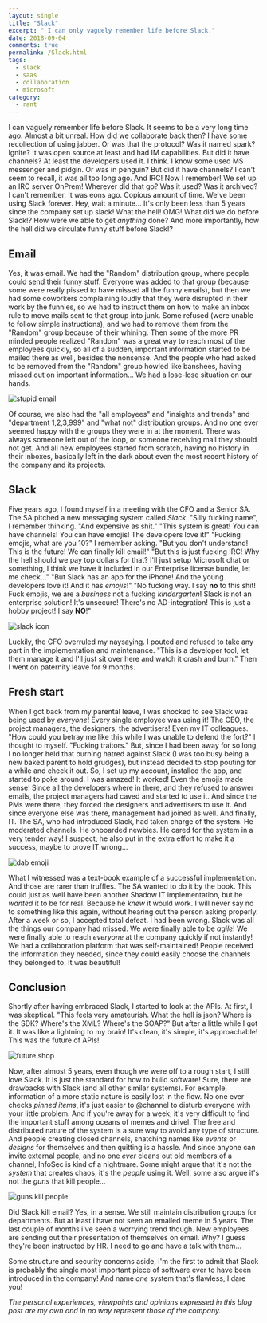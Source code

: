 ```yaml
---
layout: single
title: "Slack"
excerpt: " I can only vaguely remember life before Slack."
date: 2018-09-04
comments: true
permalink: /Slack.html
tags:
  - slack
  - saas
  - collaboration
  - microsoft
category:
  - rant
---
```

I can vaguely remember life before Slack. 
It seems to be a very long time ago. 
Almost a bit unreal. 
How did we collaborate back then?
I have some recollection of using jabber. Or was that the protocol? Was it named spark? Ignite? It was open source at least and had IM capabilities. But did it have channels? At least the developers used it. 
I think. 
I know some used MS messenger and pidgin. Or was in penguin? But did it have channels? 
I can't seem to recall, it was all too long ago.
And IRC! Now I remember! We set up an IRC server OnPrem! Wherever did that go? Was it used? Was it archived?
I can't remember.
It was eons ago.
Copious amount of time.
We've been using Slack forever.
Hey, wait a minute...
It's only been less than 5 years since the company set up slack!
What the hell! 
OMG! 
What did we do before Slack!? 
How were we able to get *anything* done?
And more importantly, how the hell did we circulate funny stuff before Slack!?

## Email
Yes, it was email. 
We had the "Random" distribution group, where people could send their funny stuff. Everyone was added to that group (because some were really pissed to have missed all the funny emails), but then we had some coworkers complaining loudly that they were disrupted in their work by the funnies, so we had to instruct them on how to make an inbox rule to move mails sent to that group into junk. 
Some refused (were unable to follow simple instructions), and we had to remove them from the "Random" group because of their whining.
Then some of the more PR minded people realized "Random" was a great way to reach most of the employees quickly, so all of a sudden, important information started to be mailed there as well, besides the nonsense.
And the people who had asked to be removed from the "Random" group howled like banshees, having missed out on important information... 
We had a lose-lose situation on our hands.

![stupid email](/assets/images/stupid-email.jpg)

Of course, we also had the "all employees" and "insights and trends" and "department 1,2,3,999" and "what not" distribution groups. And no one ever seemed happy with the groups they were in at the moment. There was always someone left out of the loop, or someone receiving mail they should not get. And all new employees started from scratch, having no history in their inboxes, basically left in the dark about even the most recent history of the company and its projects.

## Slack
Five years ago, I found myself in a meeting with the CFO and a Senior SA. The SA pitched a new messaging system called *Slack*. 
"Silly fucking name", I remember thinking. "And expensive as shit."
"This system is great! You can have channels! You can have emojis! The developers love it!"
"Fucking emojis, what are you 10?" I remember asking.
"But you don't understand! This is the future! We can finally kill email!"
"But this is just fucking IRC! Why the hell should we pay top dollars for that? I'll just setup Microsoft chat or something, I think we have it included in our Enterprise license bundle, let me check..."
"But Slack has an app for the iPhone! And the young developers love it! And it has *emojis*!"
"No fucking way. I say **no** to this shit! Fuck emojis, we are a *business* not a fucking *kindergarten*! Slack is not an enterprise solution! It's unsecure! There's no AD-integration! This is just a hobby project! I say **NO**!"

![slack icon](/assets/images/slack-icon.png)

Luckily, the CFO overruled my naysaying.
I pouted and refused to take any part in the implementation and maintenance. "This is a developer tool, let them manage it and I'll just sit over here and watch it crash and burn." 
Then I went on paternity leave for 9 months. 

## Fresh start
When I got back from my parental leave, I was shocked to see Slack was being used by *everyone*! Every single employee was using it! The CEO, the project managers, the designers, the advertisers! Even my IT colleagues.
"How could you betray me like this while I was unable to defend the fort?" I thought to myself. "Fucking traitors."
But, since I had been away for so long, I no longer held that burning hatred against Slack (I was too busy being a new baked parent to hold grudges), but instead decided to stop pouting for a while and check it out.
So, I set up my account, installed the app, and started to poke around.
I was amazed!
It worked!
Even the emojis made sense!
Since all the developers where in there, and they refused to answer emails, the project managers had caved and started to use it. And since the PMs were there, they forced the designers and advertisers to use it. And since everyone else was there, management had joined as well. 
And finally, IT.
The SA, who had introduced Slack, had taken charge of the system.
He moderated channels.
He onboarded newbies.
He cared for the system in a very tender way!
I suspect, he also put in the extra effort to make it a success, maybe to prove IT wrong...

![dab emoji](/assets/images/dab-emoji.png)

What I witnessed was a text-book example of a successful implementation. And those are rarer than truffles. The SA wanted to do it by the book. This could just as well have been another Shadow IT implementation, but he *wanted* it to be for real. Because he *knew* it would work. I will never say no to something like this again, without hearing out the person asking properly. 
After a week or so, I accepted total defeat. I had been wrong. Slack was all the things our company had missed. We were finally able to be *agile*! We were finally able to reach *everyone* at the company quickly if not instantly! We had a collaboration platform that was self-maintained! People received the information they needed, since they could easily choose the channels they belonged to.
It was beautiful!

## Conclusion
Shortly after having embraced Slack, I started to look at the APIs. 
At first, I was skeptical. 
"This feels very amateurish. What the hell is json? Where is the SDK? Where's the XML? Where's the SOAP?"
But after a little while I got it. It was like a lightning to my brain! 
It's clean, it's simple, it's approachable!
This was the future of APIs!

![future shop](/assets/images/future-shop.png)

Now, after almost 5 years, even though we were off to a rough start, I still love Slack. It is just the standard for how to build software!
Sure, there are drawbacks with Slack (and all other similar systems). For example, information of a more static nature is easily lost in the flow. No one ever checks *pinned items*, it's just easier to @channel to disturb everyone with your little problem. 
And if you're away for a week, it's very difficult to find the important stuff among oceans of memes and drivel. The free and distributed nature of the system is a sure way to avoid any type of structure. And people creating closed channels, snatching names like *events* or *designs* for themselves and then quitting is a hassle. And since anyone can invite external people, and no one *ever* cleans out old members of a channel, InfoSec is kind of a nightmare.
Some might argue that it's not the *system* that creates chaos, it's the *people* using it. 
Well, some also argue it's not the *guns* that kill people...

![guns kill people](/assets/images/guns-kill-people.png)

Did Slack kill email?
Yes, in a sense. We still maintain distribution groups for departments. But at least i have not seen an emailed meme in 5 years. The last couple of months i've seen a worrying trend though. New employees are sending out their presentation of themselves on email. Why? I guess they're been instructed by HR. I need to go and have a talk with them...

Some structure and security concerns aside, I'm the first to admit that Slack is probably the single most important piece of software ever to have been introduced in the company! And name *one* system that's flawless, I dare you!



*The personal experiences, viewpoints and opinions expressed in this blog post are my own and in no way represent those of the company.*

